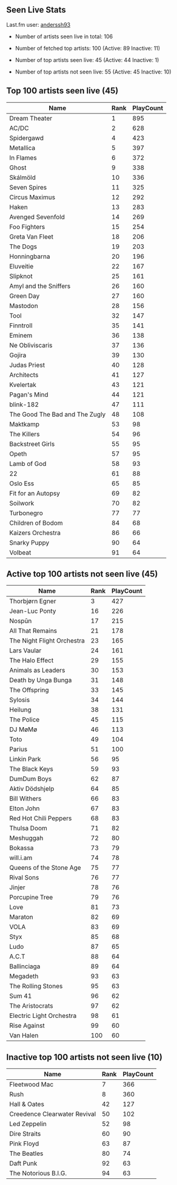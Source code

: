 ## Seen Live Stats

Last.fm user: [anderssh93](https://www.last.fm/user/anderssh93)

- Number of artists seen live in total: 106

- Number of fetched top artists: 100 (Active: 89 Inactive: 11)

- Number of top artists seen live: 45 (Active: 44 Inactive: 1)

- Number of top artists not seen live: 55 (Active: 45 Inactive: 10)

## Top 100 artists seen live (45)

Name                           | Rank | PlayCount
------------------------------ | ---- | ---------
Dream Theater                  | 1    | 895      
AC/DC                          | 2    | 628      
Spidergawd                     | 4    | 423      
Metallica                      | 5    | 397      
In Flames                      | 6    | 372      
Ghost                          | 9    | 338      
Skálmöld                       | 10   | 336      
Seven Spires                   | 11   | 325      
Circus Maximus                 | 12   | 292      
Haken                          | 13   | 283      
Avenged Sevenfold              | 14   | 269      
Foo Fighters                   | 15   | 254      
Greta Van Fleet                | 18   | 206      
The Dogs                       | 19   | 203      
Honningbarna                   | 20   | 196      
Eluveitie                      | 22   | 167      
Slipknot                       | 25   | 161      
Amyl and the Sniffers          | 26   | 160      
Green Day                      | 27   | 160      
Mastodon                       | 28   | 156      
Tool                           | 32   | 147      
Finntroll                      | 35   | 141      
Eminem                         | 36   | 138      
Ne Obliviscaris                | 37   | 136      
Gojira                         | 39   | 130      
Judas Priest                   | 40   | 128      
Architects                     | 41   | 127      
Kvelertak                      | 43   | 121      
Pagan's Mind                   | 44   | 121      
blink-182                      | 47   | 111      
The Good The Bad and The Zugly | 48   | 108      
Maktkamp                       | 53   | 98       
The Killers                    | 54   | 96       
Backstreet Girls               | 55   | 95       
Opeth                          | 57   | 95       
Lamb of God                    | 58   | 93       
22                             | 61   | 88       
Oslo Ess                       | 65   | 85       
Fit for an Autopsy             | 69   | 82       
Soilwork                       | 70   | 82       
Turbonegro                     | 77   | 77       
Children of Bodom              | 84   | 68       
Kaizers Orchestra              | 86   | 66       
Snarky Puppy                   | 90   | 64       
Volbeat                        | 91   | 64       

## Active top 100 artists not seen live (45)

Name                       | Rank | PlayCount
-------------------------- | ---- | ---------
Thorbjørn Egner            | 3    | 427      
Jean-Luc Ponty             | 16   | 226      
Nospūn                     | 17   | 215      
All That Remains           | 21   | 178      
The Night Flight Orchestra | 23   | 165      
Lars Vaular                | 24   | 161      
The Halo Effect            | 29   | 155      
Animals as Leaders         | 30   | 153      
Death by Unga Bunga        | 31   | 148      
The Offspring              | 33   | 145      
Sylosis                    | 34   | 144      
Heilung                    | 38   | 131      
The Police                 | 45   | 115      
DJ MøMø                    | 46   | 113      
Toto                       | 49   | 104      
Parius                     | 51   | 100      
Linkin Park                | 56   | 95       
The Black Keys             | 59   | 93       
DumDum Boys                | 62   | 87       
Aktiv Dödshjelp            | 64   | 85       
Bill Withers               | 66   | 83       
Elton John                 | 67   | 83       
Red Hot Chili Peppers      | 68   | 83       
Thulsa Doom                | 71   | 82       
Meshuggah                  | 72   | 80       
Bokassa                    | 73   | 79       
will.i.am                  | 74   | 78       
Queens of the Stone Age    | 75   | 77       
Rival Sons                 | 76   | 77       
Jinjer                     | 78   | 76       
Porcupine Tree             | 79   | 76       
Love                       | 81   | 73       
Maraton                    | 82   | 69       
VOLA                       | 83   | 69       
Styx                       | 85   | 68       
Ludo                       | 87   | 65       
A.C.T                      | 88   | 64       
Ballinciaga                | 89   | 64       
Megadeth                   | 93   | 63       
The Rolling Stones         | 95   | 63       
Sum 41                     | 96   | 62       
The Aristocrats            | 97   | 62       
Electric Light Orchestra   | 98   | 61       
Rise Against               | 99   | 60       
Van Halen                  | 100  | 60       

## Inactive top 100 artists not seen live (10)

Name                         | Rank | PlayCount
---------------------------- | ---- | ---------
Fleetwood Mac                | 7    | 366      
Rush                         | 8    | 360      
Hall & Oates                 | 42   | 127      
Creedence Clearwater Revival | 50   | 102      
Led Zeppelin                 | 52   | 98       
Dire Straits                 | 60   | 90       
Pink Floyd                   | 63   | 87       
The Beatles                  | 80   | 74       
Daft Punk                    | 92   | 63       
The Notorious B.I.G.         | 94   | 63       
